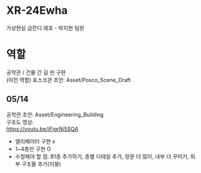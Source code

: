 # XR-24Ewha
가상현실 금잔디 레포 - 박지현 팀원
# 역할

공학관 / 건물 간 길 씬 구현 
<br>(이전 역할) 포스코관 초안: Asset/Posco_Scene_Draft<br>

## 05/14 
공학관 초안: Asset/Engineering_Building<br>
구조도 영상:<br>
https://youtu.be/iFigrNj5SQA<br>
- 엘리베이터 구현 x<br>
- 1~4층만 구현 O<br>
- 수정해야 할 점: B1층 추가하기, 층별 디테일 추가, 창문 더 많이, 내부 더 꾸미기, 외부 구조물 추가(지붕)<br>
